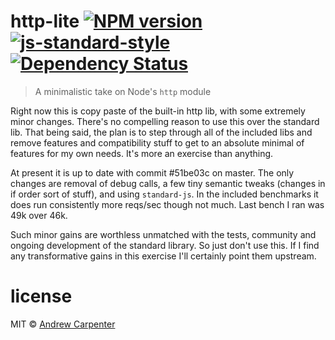 # http-lite [![NPM version](https://badge.fury.io/js/http-lite.svg)](https://npmjs.org/package/http-lite)   [![js-standard-style](https://img.shields.io/badge/code%20style-standard-brightgreen.svg?style=flat)](https://github.com/feross/standard)   [![Dependency Status](https://dependencyci.com/github/doesdev/http-lite/badge)](https://dependencyci.com/github/doesdev/http-lite)

> A minimalistic take on Node's `http` module

Right now this is copy paste of the built-in http lib, with some extremely minor
changes. There's no compelling reason to use this over the standard lib. That
being said, the plan is to step through all of the included libs and remove
features and compatibility stuff to get to an absolute minimal of features for
my own needs. It's more an exercise than anything.

At present it is up to date with commit #51be03c on master. The only changes are
removal of debug calls, a few tiny semantic tweaks (changes in if order sort of
stuff), and using `standard-js`. In the included benchmarks it does run
consistently more reqs/sec though not much. Last bench I ran was 49k over 46k.

Such minor gains are worthless unmatched with the tests, community and ongoing
development of the standard library. So just don't use this. If I find any
transformative gains in this exercise I'll certainly point them upstream.

# license

MIT © [Andrew Carpenter](https://github.com/doesdev)
